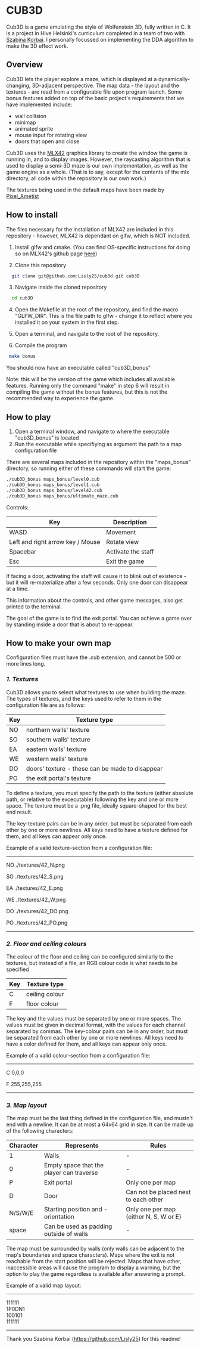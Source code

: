 # **CUB3D**

Cub3D is a game emulating the style of Wolfenstein 3D, fully written in C. It is a project in Hive Helsinki's curriculum completed in a team of two with [Szabina Korbai](https://github.com/Lisly25).
I personally focussed on implementing the DDA algorithm to make the 3D effect work.

## **Overview**

Cub3D lets the player explore a maze, which is displayed at a dynamically-changing, 3D-adjacent perspective. The map data - the layout and the textures - are read from a configurable file upon program launch. Some bonus features added on top of the basic project's requirements that we have implemented include:

* wall collision
* minimap
* animated sprite
* mouse input for rotating view
* doors that open and close

Cub3D uses the [MLX42](https://github.com/codam-coding-college/MLX42) graphics library to create the window the game is running in, and to display images. However, the raycasting algorithm that is used to display a semi-3D maze is our own implementation, as well as the game engine as a whole. (That is to say, except for the contents of the mlx directory, all code within the repository is our own work.)

The textures being used in the default maps have been made by [Pixel_Ametist](https://pixel-ametist.itch.io/pixel-background-and-textures)

## **How to install**

The files necessary for the installation of MLX42 are included in this repository - however, MLX42 is dependant on glfw, which is NOT included.

   1. Install glfw and cmake. (You can find OS-specific instructions for doing so on MLX42's github page [here](https://github.com/codam-coding-college/MLX42/tree/master?tab=readme-ov-file#installing-the-dependencies))

   2. Clone this repository 
	
  ```bash
	git clone git@github.com:Lisly25/cub3d.git cub3D
  ```
	
   3. Navigate inside the cloned repository

  ```bash
	cd cub3D
  ```

   4. Open the Makefile at the root of the repository, and find the macro "GLFW_DIR". This is the file path to glfw - change it to reflect where you installed it on your system in the first step.
   5. Open a terminal, and navigate to the root of the repository. 
       
   6. Compile the program
      
  ```bash
   make bonus
  ``` 
You should now have an executable called "cub3D_bonus"

Note: this will be the version of the game which includes all available features. Running only the command "make" in step 6 will result in compiling the game without the bonus features, but this is not the recommended way to experience the game.

## **How to play**

1. Open a terminal window, and navigate to where the executable "cub3D_bonus" is located
2. Run the executable while specifiying as argument the path to a map configuration file

There are several maps included in the repository within the "maps_bonus" directory, so running either of these commands will start the game:

```bash
./cub3D_bonus maps_bonus/level0.cub
./cub3D_bonus maps_bonus/level1.cub
./cub3D_bonus maps_bonus/level42.cub
./cub3D_bonus maps_bonus/ultimate_maze.cub
```

Controls:

| Key | Description |
| --- |---------------|
|WASD | Movement |
|Left and right arrow key / Mouse | Rotate view |
| Spacebar | Activate the staff |
| Esc | Exit the game |

If facing a door, activating the staff will cause it to blink out of existence - but it will re-materialize after a few seconds. Only one door can disappear at a time.

This information about the controls, and other game messages, also get printed to the terminal.

The goal of the game is to find the exit portal. You can achieve a game over by standing inside a door that is about to re-appear.

## **How to make your own map**

Configuration files must have the .cub extension, and cannot be 500 or more lines long.

### ***1. Textures***

Cub3D allows you to select what textures to use when building the maze. The types of textures, and the keys used to refer to them in the configuration file are as follows:

| Key | Texture type |
| ---   | ----------------|
| NO | northern walls' texture |
| SO | southern walls' texture |
| EA | eastern walls' texture |
| WE | western walls' texture |
| DO | doors' texture - these can be made to disappear |
| PO | the exit portal's texture |

To define a texture, you must specify the path to the texture (either absolute path, or relative to the excecutable) following the key and one or more space. The texture must be a .png file, ideally square-shaped for the best end result.

The key-texture pairs can be in any order, but must be separated from each other by one or more newlines. All keys need to have a texture defined for them, and all keys can appear only once.

Example of a valid texture-section from a configuration file:

---

NO ./textures/42_N.png

SO ./textures/42_S.png

EA ./textures/42_E.png

WE ./textures/42_W.png

DO ./textures/42_DO.png

PO ./textures/42_PO.png

---

### ***2. Floor and ceiling colours***

The colour of the floor and ceiling can be configured similarly to the textures, but instead of a file, an RGB colour code is what needs to be specified

| Key | Texture type |
| ---   | ----------------|
| C | ceiling colour |
| F | floor colour |

The key and the values must be separated by one or more spaces. The values must be given in decimal format, with the values for each channel separated by commas. The key-colour pairs can be in any order, but must be separated from each other by one or more newlines. All keys need to have a color defined for them, and all keys can appear only once.

Example of a valid colour-section from a configuration file:

---

C  0,0,0

F  255,255,255

---

### ***3. Map layout***

The map must be the last thing defined in the configuration file, and mustn't end with a newline. It can be at most a 64x64 grid in size. It can be made up of the following characters:

| Character | Represents | Rules |
| ------------ | -----------|-----------|
| 1   | Walls | - |
| 0 | Empty space that the player can traverse | - |
| P | Exit portal | Only one per map |
| D | Door | Can not be placed next to each other |
| N/S/W/E | Starting position and -orientation | Only one per map (either N, S, W or E) |
| space | Can be used as padding outside of walls | - |

The map must be surrounded by walls (only walls can be adjacent to the map's boundaries and space characters). Maps where the exit is not reachable from the start position will be rejected. Maps that have other, inaccessible areas will cause the program to display a warning, but the option to play the game regardless is available after answering a prompt.

Example of a valid map layout:

---

111111\
1P0DN1\
100101\
111111

---

Thank you Szabina Korbai (https://github.com/Lisly25) for this readme!
